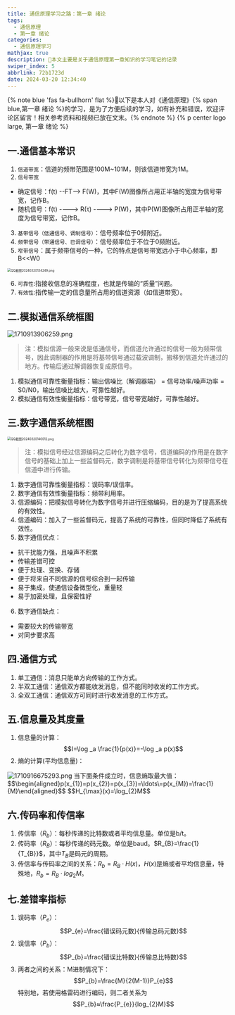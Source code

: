 ```yaml
---
title: 通信原理学习之路：第一章 绪论
tags:
  - 通信原理
  - 第一章 绪论
categories:
  - 通信原理学习
mathjax: true
description: 🥧本文主要是关于通信原理第一章知识的学习笔记的记录
swiper_index: 5
abbrlink: 72b1723d
date: 2024-03-20 12:34:40
---
```

{% note blue 'fas fa-bullhorn' flat %}🌈以下是本人对《通信原理》{% span blue,第一章 绪论 %}的学习，是为了方便后续的学习，如有补充和错误，欢迎评论区留言！相关参考资料和视频已放在文末。{% endnote %}
{% p center logo large, 第一章 绪论 %}
## 一.通信基本常识
1. `信道带宽`：信道的频带范围是100M~101M，则该信道带宽为1M。
2. `信号带宽`
- 确定信号：f(t) --FT--> F(W)，其中F(W)图像所占用正半轴的宽度为信号带宽，记作B。
- 随机信号：f(t) ----> R(τ) ----> P(W)，其中P(W)图像所占用正半轴的宽度为信号带宽，记作B。
3. `基带信号（低通信号、调制信号）`：信号频率位于0频附近。
4. `频带信号（带通信号、已调信号）`：信号频率位于不位于0频附近。
5. `窄带信号`：属于频带信号的一种，它的特点是信号带宽远小于中心频率，即B<<W0
<img src="https://bu.dusays.com/2024/03/20/65fa776da8e90.png" alt="QQ截图20240320134249.png" style="zoom:50%" />

6. `可靠性`:指接收信息的准确程度，也就是传输的“质量”问题。
7. `有效性`:指传输一定的信息量所占用的信道资源（如信道带宽）。

## 二.模拟通信系统框图
<img src="https://bu.dusays.com/2024/03/20/65fa7973b5d78.png" alt="1710913906259.png" />

>注：模拟信源一般来说是低通信号，而信道允许通过的信号一般为频带信号，因此调制器的作用是将基带信号通过载波调制，搬移到信道允许通过的地方。传输后通过解调器恢复成原信号。

1. 模拟通信可靠性衡量指标：输出信噪比（解调器端） = 信号功率/噪声功率 = S0/N0，输出信噪比越大，可靠性越好。
2. 模拟通信有效性衡量指标：信号带宽，信号带宽越好，可靠性越好。

## 三.数字通信系统框图
<img src="https://bu.dusays.com/2024/03/20/65fa7b7e341f7.png" alt="QQ截图20240320140012.png" style="zoom:50%" />

>注：模拟信号经过信源编码之后转化为数字信号，信道编码的作用是在数字信号的基础上加上一些监督码元，数字调制是将基带信号转化为频带信号在信道中进行传输。

1. 数字通信可靠性衡量指标：误码率/误信率。
2. 数字通信有效性衡量指标：频带利用率。
3. 信源编码：把模拟信号转化为数字信号并进行压缩编码，目的是为了提高系统的有效性。
4. 信道编码：加入了一些监督码元，提高了系统的可靠性，但同时降低了系统有效性。
5. 数字通信优点：
- 抗干扰能力强，且噪声不积累
- 传输差错可控
- 便于处理、变换、存储
- 便于将来自不同信源的信号综合到一起传输
- 易于集成，使通信设备微型化，重量轻
- 易于加密处理，且保密性好
6. 数字通信缺点：
- 需要较大的传输带宽
- 对同步要求高

## 四.通信方式
1. 单工通信：消息只能单方向传输的工作方式。
2. 半双工通信：通信双方都能收发消息，但不能同时收发的工作方式。
3. 全双工通信：通信双方可同时进行收发消息的工作方式。

## 五.信息量及其度量
1. 信息量的计算：$$I=\log _a \frac{1}{p(x)}=-\log _a p(x)$$
2. 熵的计算(平均信息量)：
<img src="https://bu.dusays.com/2024/03/20/65fa8443ce13c.png" alt="1710916675293.png" title="1710916675293.png" />
当下面条件成立时，信息熵取最大值：
$$\begin{aligned}p(x_{1})=p(x_{2})=p(x_{3})=\ldots\=p(x_{M})=\frac{1}{M}\end{aligned}$$
$$H_{\max}(x)=\log_{2}M$$

## 六.传码率和传信率
1. 传信率（$R_{b}$）：每秒传递的比特数或者平均信息量。单位是b/t。
2. 传码率（$R_{B}$）：每秒传递的码元数。单位是baud。$R_{B}=\frac{1}{T_{B}}$，其中$T_{B}$是码元的周期。
3. 传信率与传码率之间的关系：$R_{b}= R_{B}·H(x)$，$H(x)$是熵或者平均信息量，特殊地，$R_{b}= R_{B}·log_{2}M$。

## 七.差错率指标
1. 误码率（$P_{e}$）：$$P_{e}=\frac{错误码元数}{传输总码元数}$$
2. 误信率（$P_{b}$）：$$P_{b}=\frac{错误比特数}{传输总比特数}$$
3. 两者之间的关系：M进制情况下：$$P_{b}=\frac{M}{2(M-1)}P_{e}$$
特别地，若使用格雷码进行编码，则二者关系为 $$P_{b}≈\frac{P_{e}}{log_{2}M}$$

<!-- ## 八.习题巩固训练
{% pdf /pdf/one.pdf %} -->